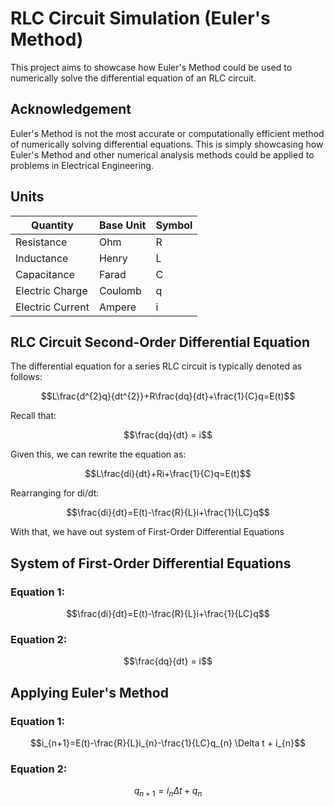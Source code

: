 # RLC Circuit Simulation (Euler's Method)
This project aims to showcase how Euler's Method could be used to numerically solve the differential equation of an RLC circuit.

## Acknowledgement
Euler's Method is not the most accurate or computationally efficient method of numerically solving differential equations. This is simply showcasing how Euler's Method and other numerical analysis methods could be applied to problems in Electrical Engineering.

## Units

| Quantity        | Base Unit | Symbol |
| --------------- | --------- | ------ |
| Resistance      | Ohm       |   R    |
| Inductance      | Henry     |   L    |
| Capacitance     | Farad     |   C    |
| Electric Charge | Coulomb   |   q    |
| Electric Current| Ampere    |   i    |


## RLC Circuit Second-Order Differential Equation
The differential equation for a series RLC circuit is typically denoted as follows:
```math
L\frac{d^{2}q}{dt^{2}}+R\frac{dq}{dt}+\frac{1}{C}q=E(t)
```

Recall that:
```math
\frac{dq}{dt} = i
```

Given this, we can rewrite the equation as:
```math
L\frac{di}{dt}+Ri+\frac{1}{C}q=E(t)
```

Rearranging for di/dt:
```math
\frac{di}{dt}=E(t)-\frac{R}{L}i+\frac{1}{LC}q
```

With that, we have out system of First-Order Differential Equations

## System of First-Order Differential Equations
### Equation 1:
```math
\frac{di}{dt}=E(t)-\frac{R}{L}i+\frac{1}{LC}q
```
### Equation 2:
```math
\frac{dq}{dt} = i
```

## Applying Euler's Method
### Equation 1:
```math
i_{n+1}=E(t)-\frac{R}{L}i_{n}-\frac{1}{LC}q_{n} \Delta t + i_{n}
```
### Equation 2:
```math
q_{n+1}= i_{n}\Delta t + q_{n}
```
